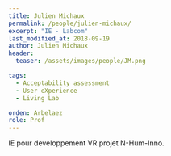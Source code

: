 ```yaml
---
title: Julien Michaux
permalink: /people/julien-michaux/
excerpt: "IE - Labcom"
last_modified_at: 2018-09-19
author: Julien Michaux
header:
  teaser: /assets/images/people/JM.png

tags:
  - Acceptability assessment
  - User eXperience
  - Living Lab

orden: Arbelaez
role: Prof
---
```


IE pour developpement VR projet N-Hum-Inno.


